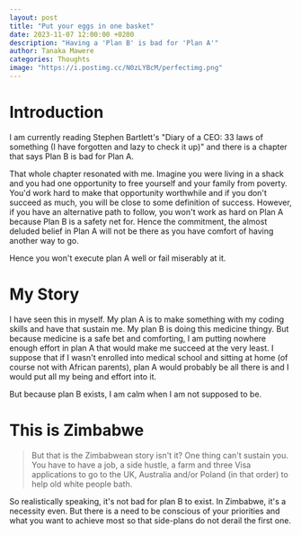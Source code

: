 ```yaml
---
layout: post
title: "Put your eggs in one basket"
date: 2023-11-07 12:00:00 +0200
description: "Having a 'Plan B' is bad for 'Plan A'"
author: Tanaka Mawere
categories: Thoughts
image: "https://i.postimg.cc/N0zLYBcM/perfectimg.png"
---
```


# Introduction

I am currently reading Stephen Bartlett's "Diary of a CEO: 33 laws of something (I have forgotten and lazy to check it up)" and there is a chapter that says Plan B is bad for Plan A. 

That whole chapter resonated with me. Imagine you were living in a shack and you had one opportunity to free yourself and your family from poverty. You'd work hard to make that opportunity worthwhile and if you don't succeed as much, you will be close to some definition of success. However, if you have an alternative path to follow, you won't work as hard on Plan A because Plan B is a safety net for. Hence the commitment, the almost deluded belief in Plan A will not be there as you have comfort of having another way to go.

Hence you won't execute plan A well or fail miserably at it. 

# My Story

I have seen this in myself. My plan A is to make something with my coding skills and have that sustain me. My plan B is doing this medicine thingy. But because medicine is a safe bet and comforting, I am putting nowhere enough effort in plan A that would make me succeed at the very least. I suppose that if I wasn't enrolled into medical school and sitting at home (of course not with African parents), plan A would probably be all there is and I would put all my being and effort into it. 

But because plan B exists, I am calm when I am not supposed to be. 

# This is Zimbabwe

> But that is the Zimbabwean story isn't it? One thing can't sustain you. You have to have a job, a side hustle, a farm and three Visa applications to go to the UK, Australia and/or Poland (in that order) to help old white people bath. 

So realistically speaking, it's not bad for plan B to exist. In Zimbabwe, it's a necessity even. But there is a need to be conscious of your priorities and what you want to achieve most so that side-plans do not derail the first one. 
